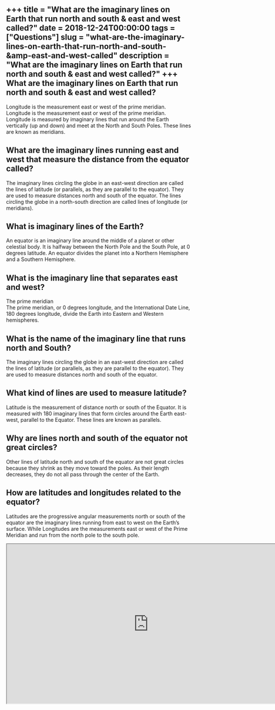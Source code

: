 +++
title = "What are the imaginary lines on Earth that run north and south &amp; east and west called?"
date = 2018-12-24T00:00:00
tags = ["Questions"]
slug = "what-are-the-imaginary-lines-on-earth-that-run-north-and-south-&amp-east-and-west-called"
description = "What are the imaginary lines on Earth that run north and south &amp; east and west called?"
+++
What are the imaginary lines on Earth that run north and south &amp; east and west called?
------------------------------------------------------------------------------------------

Longitude is the measurement east or west of the prime meridian. Longitude is the measurement east or west of the prime meridian. Longitude is measured by imaginary lines that run around the Earth vertically (up and down) and meet at the North and South Poles. These lines are known as meridians.

What are the imaginary lines running east and west that measure the distance from the equator called?
-----------------------------------------------------------------------------------------------------

The imaginary lines circling the globe in an east-west direction are called the lines of latitude (or parallels, as they are parallel to the equator). They are used to measure distances north and south of the equator. The lines circling the globe in a north-south direction are called lines of longitude (or meridians).

What is imaginary lines of the Earth?
-------------------------------------

An equator is an imaginary line around the middle of a planet or other celestial body. It is halfway between the North Pole and the South Pole, at 0 degrees latitude. An equator divides the planet into a Northern Hemisphere and a Southern Hemisphere.

What is the imaginary line that separates east and west?
--------------------------------------------------------

The prime meridian  
The prime meridian, or 0 degrees longitude, and the International Date Line, 180 degrees longitude, divide the Earth into Eastern and Western hemispheres.

What is the name of the imaginary line that runs north and South?
-----------------------------------------------------------------

The imaginary lines circling the globe in an east-west direction are called the lines of latitude (or parallels, as they are parallel to the equator). They are used to measure distances north and south of the equator.

What kind of lines are used to measure latitude?
------------------------------------------------

Latitude is the measurement of distance north or south of the Equator. It is measured with 180 imaginary lines that form circles around the Earth east-west, parallel to the Equator. These lines are known as parallels.

Why are lines north and south of the equator not great circles?
---------------------------------------------------------------

Other lines of latitude north and south of the equator are not great circles because they shrink as they move toward the poles. As their length decreases, they do not all pass through the center of the Earth.

How are latitudes and longitudes related to the equator?
--------------------------------------------------------

Latitudes are the progressive angular measurements north or south of the equator are the imaginary lines running from east to west on the Earth’s surface. While Longitudes are the measurements east or west of the Prime Meridian and run from the north pole to the south pole.

<iframe allow="accelerometer; autoplay; clipboard-write; encrypted-media; gyroscope; picture-in-picture" allowfullscreen="" class="__youtube_prefs__  epyt-is-override  no-lazyload" data-no-lazy="1" data-origheight="433" data-origwidth="770" data-skipgform_ajax_framebjll="" height="433" id="_ytid_79653" loading="lazy" src="https://www.youtube.com/embed/zlLKj2Z07yQ?enablejsapi=1&autoplay=0&cc_load_policy=0&cc_lang_pref=&iv_load_policy=1&loop=0&modestbranding=0&rel=1&fs=1&playsinline=0&autohide=2&theme=dark&color=red&controls=1&" title="YouTube player" width="770"></iframe>